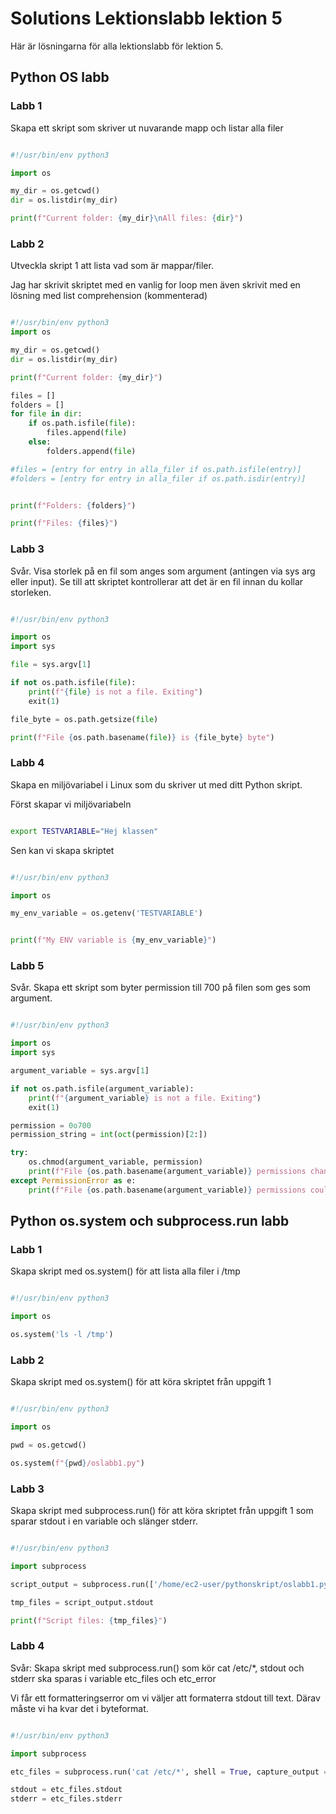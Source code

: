 # Solutions Lektionslabb lektion 5

Här är lösningarna för alla lektionslabb för lektion 5.


## Python OS labb

### Labb 1

Skapa ett skript som skriver ut nuvarande mapp och listar alla filer

```python

#!/usr/bin/env python3

import os

my_dir = os.getcwd()
dir = os.listdir(my_dir)

print(f"Current folder: {my_dir}\nAll files: {dir}")

```


### Labb 2

Utveckla skript 1 att lista vad som är mappar/filer.

Jag har skrivit skriptet med en vanlig for loop men även skrivit med en lösning med list comprehension (kommenterad)

```python

#!/usr/bin/env python3
import os

my_dir = os.getcwd()
dir = os.listdir(my_dir)

print(f"Current folder: {my_dir}")

files = []
folders = []
for file in dir:
    if os.path.isfile(file):
        files.append(file)
    else:
        folders.append(file)

#files = [entry for entry in alla_filer if os.path.isfile(entry)]
#folders = [entry for entry in alla_filer if os.path.isdir(entry)]


print(f"Folders: {folders}")

print(f"Files: {files}")

```

### Labb 3

Svår. Visa storlek på en fil som anges som argument (antingen via sys arg eller input). Se till att skriptet kontrollerar att det är en fil innan du kollar storleken.

```python

#!/usr/bin/env python3

import os
import sys

file = sys.argv[1]

if not os.path.isfile(file):
    print(f"{file} is not a file. Exiting")
    exit(1)

file_byte = os.path.getsize(file)

print(f"File {os.path.basename(file)} is {file_byte} byte")

```

### Labb 4

Skapa en miljövariabel i Linux som du skriver ut med ditt Python skript.

Först skapar vi miljövariabeln

```bash

export TESTVARIABLE="Hej klassen"

```
Sen kan vi skapa skriptet

```python

#!/usr/bin/env python3

import os

my_env_variable = os.getenv('TESTVARIABLE')


print(f"My ENV variable is {my_env_variable}")

```

### Labb 5

Svår. Skapa ett skript som byter permission till 700 på filen som ges som argument.

```python

#!/usr/bin/env python3

import os
import sys

argument_variable = sys.argv[1]

if not os.path.isfile(argument_variable):
    print(f"{argument_variable} is not a file. Exiting")
    exit(1)

permission = 0o700
permission_string = int(oct(permission)[2:])

try:
    os.chmod(argument_variable, permission)
    print(f"File {os.path.basename(argument_variable)} permissions changed to {permission_string}")
except PermissionError as e:
    print(f"File {os.path.basename(argument_variable)} permissions could not be changed")

```


## Python os.system och subprocess.run labb

### Labb 1

Skapa skript med os.system() för att lista alla filer i /tmp

```python

#!/usr/bin/env python3

import os

os.system('ls -l /tmp')

```

### Labb 2

Skapa skript med os.system() för att köra skriptet från uppgift 1

```python

#!/usr/bin/env python3

import os

pwd = os.getcwd()

os.system(f"{pwd}/oslabb1.py")

```


### Labb 3

Skapa skript med subprocess.run() för att köra skriptet från uppgift 1 som sparar stdout i en variable och slänger stderr.

```python

#!/usr/bin/env python3

import subprocess

script_output = subprocess.run(['/home/ec2-user/pythonskript/oslabb1.py'], capture_output = True, text = True)

tmp_files = script_output.stdout

print(f"Script files: {tmp_files}")

```

### Labb 4

Svår: Skapa skript med subprocess.run() som kör cat /etc/*, stdout och stderr ska sparas i variable etc_files och etc_error

Vi får ett formatteringserror om vi väljer att formaterra stdout till text. Därav måste vi ha kvar det i byteformat.

```python

#!/usr/bin/env python3

import subprocess

etc_files = subprocess.run('cat /etc/*', shell = True, capture_output = True)

stdout = etc_files.stdout
stderr = etc_files.stderr

```
